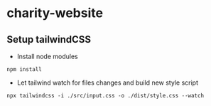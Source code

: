# charity-website

## Setup tailwindCSS

- Install node modules
```
npm install
```
- Let tailwind watch for files changes and build new style script
```
npx tailwindcss -i ./src/input.css -o ./dist/style.css --watch
```

